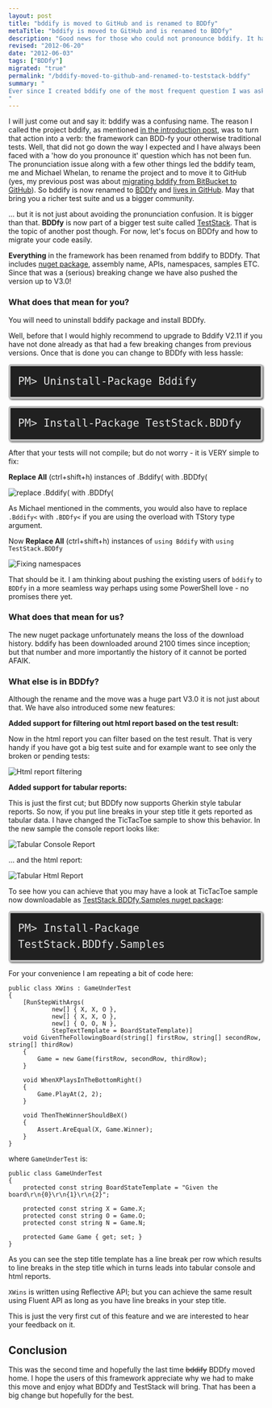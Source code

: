 ```yaml
--- 
layout: post
title: "bddify is moved to GitHub and is renamed to BDDfy"
metaTitle: "bddify is moved to GitHub and is renamed to BDDfy"
description: "Good news for those who could not pronounce bddify. It has now been renamed to BDDfy and lives in GitHub :)"
revised: "2012-06-20"
date: "2012-06-03"
tags: ["BDDfy"]
migrated: "true"
permalink: "/bddify-moved-to-github-and-renamed-to-teststack-bddfy"
summary: "
Ever since I created bddify one of the most frequent question I was asked was 'how is it pronounced?'! Good news... it has now been renamed to BDDfy - well BDDfy to be more precise
"
---
```

I will just come out and say it: bddify was a confusing name. The reason I called the project bddify, as mentioned [in the introduction post][1], was to turn that action into a verb: the framework can BDD-fy your otherwise traditional tests. Well, that did not go down the way I expected and I have always been faced with a 'how do you pronounce it' question which has not been fun. The pronunciation issue along with a few other things led the bddify team, me and Michael Whelan, to rename the project and to move it to GitHub (yes, my previous post was about [migrating bddify from BitBucket to GitHub][2]). So bddify is now renamed to [BDDfy][3] and [lives in GitHub][4]. May that bring you a richer test suite and us a bigger community.

... but it is not just about avoiding the pronunciation confusion. It is bigger than that. **BDDfy** is now part of a bigger test suite called [TestStack][5]. That is the topic of another post though. For now, let's focus on BDDfy and how to migrate your code easily.

**Everything** in the framework has been renamed from bddify to BDDfy. That includes [nuget package][6], assembly name, APIs, namespaces, samples ETC. Since that was a (serious) breaking change we have also pushed the version up to V3.0!

### What does that mean for you?
You will need to uninstall bddify package and install BDDfy.

Well, before that I would highly recommend to upgrade to Bddify V2.11 if you have not done already as that had a few breaking changes from previous versions. Once that is done you can change to BDDfy with less hassle:

<code style="background-color: #202020;border: 4px solid silver;border-radius: 5px;-moz-border-radius: 5px;-webkit-border-radius: 5px;box-shadow: 2px 2px 3px #6e6e6e;color: #E2E2E2;display: block;font: 1.5em 'andale mono', 'lucida console', monospace;line-height: 1.5em;overflow: auto;padding: 15px;
">PM&gt; Uninstall-Package Bddify
</code>

<code style="background-color: #202020;border: 4px solid silver;border-radius: 5px;-moz-border-radius: 5px;-webkit-border-radius: 5px;box-shadow: 2px 2px 3px #6e6e6e;color: #E2E2E2;display: block;font: 1.5em 'andale mono', 'lucida console', monospace;line-height: 1.5em;overflow: auto;padding: 15px;
">PM&gt; Install-Package TestStack.BDDfy
</code>

After that your tests will not compile; but do not worry - it is VERY simple to fix:

**Replace All** (ctrl+shift+h) instances of .Bddify( with .BDDfy(

![replace .Bddify( with .BDDfy(][7]

As Michael mentioned in the comments, you would also have to replace <code>.Bddify<</code> with <code>.BDDfy<</code> if you are using the overload with TStory type argument.

Now **Replace All** (ctrl+shift+h) instances of <code>using Bddify</code> with <code>using TestStack.BDDfy</code>

![Fixing namespaces][8]

That should be it. I am thinking about pushing the existing users of <code>bddify</code> to <code>BDDfy</code> in a more seamless way perhaps using some PowerShell love - no promises there yet.

### What does that mean for us?
The new nuget package unfortunately means the loss of the download history. bddify has been downloaded around 2100 times since inception; but that number and more importantly the history of it cannot be ported AFAIK.

### What else is in BDDfy?
Although the rename and the move was a huge part V3.0 it is not just about that. We have also introduced some new features:

**Added support for filtering out html report based on the test result:**

Now in the html report you can filter based on the test result. That is very handy if you have got a big test suite and for example want to see only the broken or pending tests:

![Html report filtering][9]

**Added support for tabular reports:**

This is just the first cut; but BDDfy now supports Gherkin style tabular reports. So now, if you put line breaks in your step title it gets reported as tabular data. I have changed the TicTacToe sample to show this behavior. In the new sample the console report looks like:

![Tabular Console Report][10]

... and the html report:

![Tabular Html Report][11]

To see how you can achieve that you may have a look at TicTacToe sample now downloadable as [TestStack.BDDfy.Samples nuget package][12]:

<code style="background-color: #202020;border: 4px solid silver;border-radius: 5px;-moz-border-radius: 5px;-webkit-border-radius: 5px;box-shadow: 2px 2px 3px #6e6e6e;color: #E2E2E2;display: block;font: 1.5em 'andale mono', 'lucida console', monospace;line-height: 1.5em;overflow: auto;padding: 15px;
">PM&gt; Install-Package TestStack.BDDfy.Samples
</code>

For your convenience I am repeating a bit of code here:

    public class XWins : GameUnderTest
    {
        [RunStepWithArgs(
                new[] { X, X, O },
                new[] { X, X, O },
                new[] { O, O, N },
                StepTextTemplate = BoardStateTemplate)]
        void GivenTheFollowingBoard(string[] firstRow, string[] secondRow, string[] thirdRow)
        {
            Game = new Game(firstRow, secondRow, thirdRow);
        }

        void WhenXPlaysInTheBottomRight()
        {
            Game.PlayAt(2, 2);
        }

        void ThenTheWinnerShouldBeX()
        {
            Assert.AreEqual(X, Game.Winner);
        }
    }

where <code>GameUnderTest</code> is:

    public class GameUnderTest
    {
        protected const string BoardStateTemplate = "Given the board\r\n{0}\r\n{1}\r\n{2}";
    
        protected const string X = Game.X;
        protected const string O = Game.O;
        protected const string N = Game.N;
    
        protected Game Game { get; set; }
    }

As you can see the step title template has a line break per row which results to line breaks in the step title which in turns leads into tabular console and html reports.

<code>XWins</code> is written using Reflective API; but you can achieve the same result using Fluent API as long as you have line breaks in your step title.

This is just the very first cut of this feature and we are interested to hear your feedback on it.

## Conclusion
This was the second time and hopefully the last time <strike>bddify</strike> BDDfy moved home. I hope the users of this framework appreciate why we had to make this move and enjoy what BDDfy and TestStack will bring. That has been a big change but hopefully for the best.


  [1]: /bddify-in-action/introduction
  [2]: /migrating-from-mercurial-to-git
  [3]: http://teststack.github.com/TestStack.BDDfy/
  [4]: https://github.com/TestStack/TestStack.BDDfy
  [5]: https://github.com/TestStack/
  [6]: http://nuget.org/packages/TestStack.BDDfy
  [7]: /get/bddify-to-BDDfy/api-rename.JPG
  [8]: /get/bddify-to-BDDfy/namespace-fix.JPG
  [9]: /get/bddify-to-BDDfy/html-report-filtering.JPG
  [10]: /get/bddify-to-BDDfy/console-tabular-report.JPG
  [11]: /get/bddify-to-BDDfy/html-tabular-report.JPG
  [12]: http://nuget.org/packages/TestStack.BDDfy.Samples